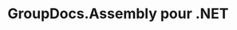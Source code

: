 ---
title: GroupDocs.Assembly pour .NET
type: docs
weight: 10
url: /fr/net/
description: Les références d'API GroupDocs.Assembly pour .NET contiennent des exemples, des extraits de code et de la documentation sur l'API. Il fournit des espaces de noms, des classes, des interfaces et d'autres détails d'API.
is_root: true
---